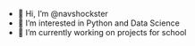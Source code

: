 - 👋 Hi, I’m @navshockster
- 👀 I’m interested in Python and Data Science
- 🌱 I’m currently working on projects for school

<!---
navshockster/navshockster is a ✨ special ✨ repository because its `README.md` (this file) appears on your GitHub profile.
You can click the Preview link to take a look at your changes.
--->
